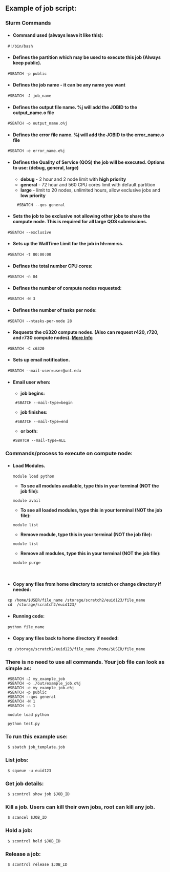 ## Example of  job script:


### Slurm Commands


* #### Command used (always leave it like this):
```
 #!/bin/bash
```

* ####    Defines the partition which may be used to execute this job (Always keep public).
```
 #SBATCH -p public
```

* ####    Defines the job name - it can be any name you want
```
 #SBATCH -J job_name
```

* ####    Defines the output file name. %j will add the JOBID to the output_name.o file
```
 #SBATCH -o output_name.o%j
```

* ####    Defines the error file name. %j will add the JOBID to the error_name.o file
```
 #SBATCH -e error_name.e%j
```

* ####    Defines the Quality of Service (**QOS**) the job will be executed. Options to use: (debug, general, large)
  * **debug** - 2 hour and 2 node limit with **high priority**
  * **general** - 72 hour and 560 CPU cores limit with default partition
  * **large** - limit to 20 nodes, unlimited hours, allow exclusive jobs and **low priority**
 
```
     #SBATCH --qos general
```

* ####    Sets the job to be exclusive not allowing other jobs to share the compute node.  This is required for all large QOS submissions.
```
 #SBATCH --exclusive
```

* ####    Sets up the WallTime Limit for the job in hh:mm:ss.
```
 #SBATCH -t 80:00:00
```

* ####    Defines the total number CPU cores:
```
 #SBATCH -n 84
```

* ####    Defines the number of compute nodes requested:
```
 #SBATCH -N 3
```

* ####    Defines the number of tasks per node:
```
 #SBATCH --ntasks-per-node 28
```

* ####    Requests the c6320 compute nodes. (Also can request r420, r720, and r730 compute nodes). [More Info](https://hpc.unt.edu/compute-nodes)
```
 #SBATCH -C c6320
```

* ####    Sets up email notification.
```
 #SBATCH --mail-user=user@unt.edu
```

* ####    Email user when:
  * **job begins:**
  ```
   #SBATCH --mail-type=begin
  ```
  * **job finishes:**
  ```
   #SBATCH --mail-type=end
  ```
  * **or both:**
   ```
   #SBATCH --mail-type=ALL
  ```

### Commands/process to execute on compute node:
* #### Load Modules.
   ```
   module load python
  ```
  * **To see all modules available, type this in your terminal (NOT the job file):**
  ```
  module avail
  ```
  * **To see all loaded modules, type this in your terminal (NOT the job file):**
  ```
  module list
  ```
  * **Remove module, type this in your terminal (NOT the job file):**
  ```
  module list
  ```
  * **Remove all modules, type this in your terminal (NOT the job file):**
  ```
  module purge
  ```

</br>

* #### Copy any files from home directory to scratch or change directory if needed:
```
 cp /home/$USER/file_name /storage/scratch2/euid123/file_name
 cd  /storage/scratch2/euid123/
```
* #### Running code:
```
 python file_name
```

* #### Copy any files back to home directory if needed:
```
 cp /storage/scratch2/euid123/file_name /home/$USER/file_name
 ```

### There is no need to use all commands. Your job file can look as simple as:
```
 #SBATCH -J my_example_job
 #SBATCH -o ./out/example_job.o%j
 #SBATCH -e my_example_job.e%j
 #SBATCH -p public
 #SBATCH --qos general
 #SBATCH -N 1
 #SBATCH -n 1

 module load python

 python test.py
```
 

 
 
 ### To run this example use:
 

```
 $ sbatch job_template.job
```

### List jobs:


```
 $ squeue -u euid123
```




### Get job details:
```
 $ scontrol show job $JOB_ID
```


### Kill a job. Users can kill their own jobs, root can kill any job.
```
 $ scancel $JOB_ID
```

### Hold a job:
```
 $ scontrol hold $JOB_ID
```


### Release a job:
```
 $ scontrol release $JOB_ID
```


